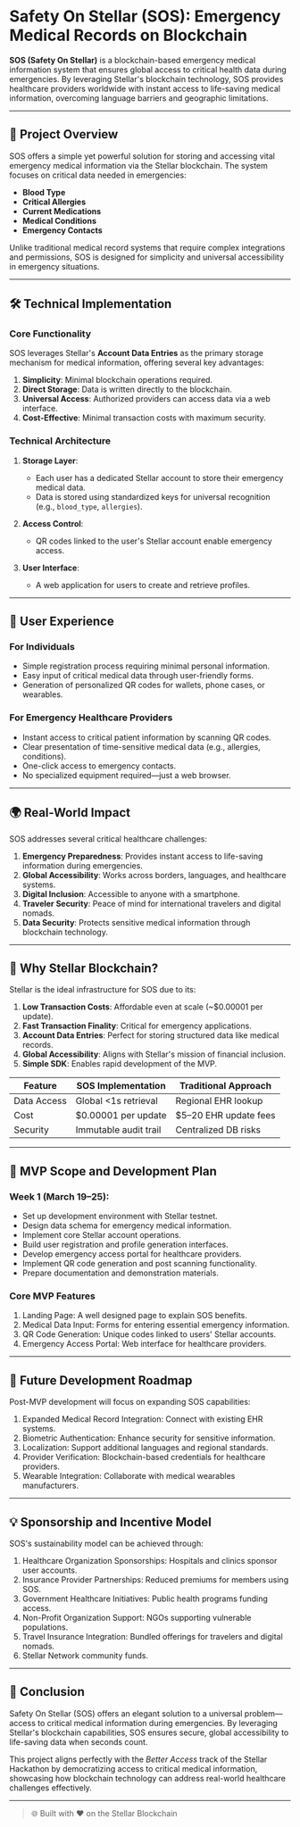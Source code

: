 # Safety On Stellar (SOS): Emergency Medical Records on Blockchain

**SOS (Safety On Stellar)** is a blockchain-based emergency medical information system that ensures global access to critical health data during emergencies. By leveraging Stellar's blockchain technology, SOS provides healthcare providers worldwide with instant access to life-saving medical information, overcoming language barriers and geographic limitations.

---

## 🚀 **Project Overview**

SOS offers a simple yet powerful solution for storing and accessing vital emergency medical information via the Stellar blockchain. The system focuses on critical data needed in emergencies:

- **Blood Type**
- **Critical Allergies**
- **Current Medications**
- **Medical Conditions**
- **Emergency Contacts**

Unlike traditional medical record systems that require complex integrations and permissions, SOS is designed for simplicity and universal accessibility in emergency situations.

---

## 🛠️ **Technical Implementation**

### **Core Functionality**
SOS leverages Stellar's **Account Data Entries** as the primary storage mechanism for medical information, offering several key advantages:
1. **Simplicity**: Minimal blockchain operations required.
2. **Direct Storage**: Data is written directly to the blockchain.
3. **Universal Access**: Authorized providers can access data via a web interface.
4. **Cost-Effective**: Minimal transaction costs with maximum security.

### **Technical Architecture**
1. **Storage Layer**:
   - Each user has a dedicated Stellar account to store their emergency medical data.
   - Data is stored using standardized keys for universal recognition (e.g., `blood_type`, `allergies`).

2. **Access Control**:
   - QR codes linked to the user's Stellar account enable emergency access.

3. **User Interface**:
   - A web application for users to create and retrieve profiles.

---

## 🌟 **User Experience**

### For Individuals
- Simple registration process requiring minimal personal information.
- Easy input of critical medical data through user-friendly forms.
- Generation of personalized QR codes for wallets, phone cases, or wearables.

### For Emergency Healthcare Providers
- Instant access to critical patient information by scanning QR codes.
- Clear presentation of time-sensitive medical data (e.g., allergies, conditions).
- One-click access to emergency contacts.
- No specialized equipment required—just a web browser.

---

## 🌍 **Real-World Impact**

SOS addresses several critical healthcare challenges:

1. **Emergency Preparedness**: Provides instant access to life-saving information during emergencies.
2. **Global Accessibility**: Works across borders, languages, and healthcare systems.
3. **Digital Inclusion**: Accessible to anyone with a smartphone.
4. **Traveler Security**: Peace of mind for international travelers and digital nomads.
5. **Data Security**: Protects sensitive medical information through blockchain technology.

---

## 🔗 **Why Stellar Blockchain?**

Stellar is the ideal infrastructure for SOS due to its:
1. **Low Transaction Costs**: Affordable even at scale (~$0.00001 per update).
2. **Fast Transaction Finality**: Critical for emergency applications.
3. **Account Data Entries**: Perfect for storing structured data like medical records.
4. **Global Accessibility**: Aligns with Stellar's mission of financial inclusion.
5. **Simple SDK**: Enables rapid development of the MVP.

| Feature              | SOS Implementation       | Traditional Approach        |
|----------------------|--------------------------|-----------------------------|
| Data Access          | Global <1s retrieval    | Regional EHR lookup         |
| Cost                 | $0.00001 per update     | $5–20 EHR update fees       |
| Security             | Immutable audit trail   | Centralized DB risks        |

---

## 📅 **MVP Scope and Development Plan**

### Week 1 (March 19–25):
- Set up development environment with Stellar testnet.
- Design data schema for emergency medical information.
- Implement core Stellar account operations.
- Build user registration and profile generation interfaces.
- Develop emergency access portal for healthcare providers.
- Implement QR code generation and post scanning functionality.
- Prepare documentation and demonstration materials.


### Core MVP Features
1. Landing Page: A well designed page to explain SOS benefits.
2. Medical Data Input: Forms for entering essential emergency information.
3. QR Code Generation: Unique codes linked to users' Stellar accounts.
4. Emergency Access Portal: Web interface for healthcare providers.

---

## 🔮 **Future Development Roadmap**

Post-MVP development will focus on expanding SOS capabilities:
1. Expanded Medical Record Integration: Connect with existing EHR systems.
2. Biometric Authentication: Enhance security for sensitive information.
3. Localization: Support additional languages and regional standards.
4. Provider Verification: Blockchain-based credentials for healthcare providers.
5. Wearable Integration: Collaborate with medical wearables manufacturers.

---

## 💡 **Sponsorship and Incentive Model**

SOS's sustainability model can be achieved through:
1. Healthcare Organization Sponsorships: Hospitals and clinics sponsor user accounts.
2. Insurance Provider Partnerships: Reduced premiums for members using SOS.
3. Government Healthcare Initiatives: Public health programs funding access.
4. Non-Profit Organization Support: NGOs supporting vulnerable populations.
5. Travel Insurance Integration: Bundled offerings for travelers and digital nomads.
6. Stellar Network community funds.

---

## 🎯 **Conclusion**

Safety On Stellar (SOS) offers an elegant solution to a universal problem—access to critical medical information during emergencies. By leveraging Stellar's blockchain capabilities, SOS ensures secure, global accessibility to life-saving data when seconds count.

This project aligns perfectly with the *Better Access* track of the Stellar Hackathon by democratizing access to critical medical information, showcasing how blockchain technology can address real-world healthcare challenges effectively.

---

> 🌐 Built with ❤️ on the Stellar Blockchain
